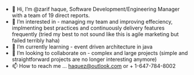 - 👋 Hi, I’m @zarif haque, Software Development/Engineering Manager with a team of 19 direct reports. 
- 👀 I’m interested in - managing my team and improving effeciency, implmenting best practices and continuously delivery features frequently (tried my best to not sound like this is agile marketing but failed terribly haha)
- 🌱 I’m currently learning  - event driven architecture in java
- 💞️ I’m looking to collaborate on - complex and large projects (simple and straightforward projects are no longer interesting anymore)
- 📫 How to reach me ... haquez@outlook.com or + 1-647-784-8002

<!---
zarifhaque/zarifhaque is a ✨ special ✨ repository because its `README.md` (this file) appears on your GitHub profile.
You can click the Preview link to take a look at your changes.
--->
